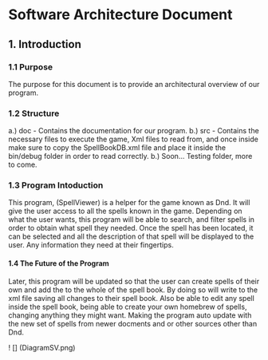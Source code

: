 # Software Architecture Document

## 1. Introduction

### 1.1 Purpose

The purpose for this document is to provide an architectural overview of our program. 

### 1.2 Structure

a.) doc - Contains the documentation for our program.
b.) src - Contains the necessary files to execute the game, Xml files to read from, and once inside make sure to
	  copy the SpellBookDB.xml file and place it inside the bin/debug folder in order to read correctly.
b.) Soon... Testing folder, more to come.

### 1.3 Program Intoduction

This program, (SpellViewer) is a helper for the game known as Dnd. It will give the user access to all the spells
known in the game. Depending on what the user wants, this program will be able to search, and filter spells in order
to obtain what spell they needed. Once the spell has been located, it can be selected and all the description of that
spell will be displayed to the user. Any information they need at their fingertips.

#### 1.4 The Future of the Program

Later, this program will be updated so that the user can create spells of their own and add the to the whole of the
spell book. By doing so will write to the xml file saving all changes to their spell book. Also be able to edit any
spell inside the spell book, being able to create your own homebrew of spells, changing anything they might want. 
Making the program auto update with the new set of spells from newer docments and or other sources other than Dnd.

! [] (DiagramSV.png)


